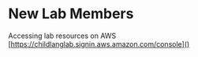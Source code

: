 # New Lab Members


Accessing lab resources on AWS
[https://childlanglab.signin.aws.amazon.com/console]()
